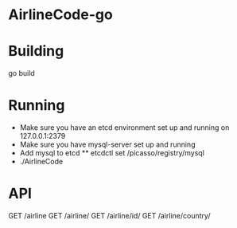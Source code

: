 # AirlineCode-go
Building
========

go build

Running
=======

* Make sure you have an etcd environment set up and running on 127.0.0.1:2379
* Make sure you have mysql-server set up and running
* Add mysql to etcd
** etcdctl set /picasso/registry/mysql <addressOnly>
* ./AirlineCode

API
===

GET /airline
GET /airline/<IATA>
GET /airline/id/<Id>
GET /airline/country/<Country>
